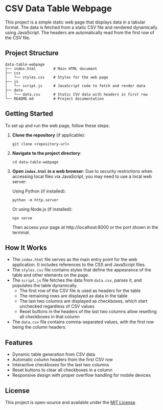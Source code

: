 # CSV Data Table Webpage

This project is a simple static web page that displays data in a tabular format. The data is fetched from a static CSV file and rendered dynamically using JavaScript. The headers are automatically read from the first row of the CSV file.

## Project Structure

```
data-table-webpage
├── index.html        # Main HTML document
├── css
│   └── styles.css    # Styles for the web page
├── js
│   └── script.js     # JavaScript code to fetch and render data
├── data
│   └── data.csv      # Static CSV data with headers in first row
└── README.md         # Project documentation
```

## Getting Started

To set up and run the web page, follow these steps:

1. **Clone the repository** (if applicable):
   ```
   git clone <repository-url>
   ```

2. **Navigate to the project directory**:
   ```
   cd data-table-webpage
   ```

3. **Open `index.html` in a web browser**:
   Due to security restrictions when accessing local files via JavaScript, you may need to use a local web server:

   Using Python (if installed):
   ```
   python -m http.server
   ```

   Or using Node.js (if installed):
   ```
   npx serve
   ```

   Then access your page at http://localhost:8000 or the port shown in the terminal.

## How It Works

- The `index.html` file serves as the main entry point for the web application. It includes references to the CSS and JavaScript files.
- The `styles.css` file contains styles that define the appearance of the table and other elements on the page.
- The `script.js` file fetches the data from `data.csv`, parses it, and populates the table dynamically.
  - The first row of the CSV file is used as headers for the table
  - The remaining rows are displayed as data in the table
  - The last two columns are displayed as checkboxes, which start unchecked regardless of CSV values
  - Reset buttons in the headers of the last two columns allow resetting all checkboxes in that column
- The `data.csv` file contains comma-separated values, with the first row being the column headers.

## Features

- Dynamic table generation from CSV data
- Automatic column headers from the first CSV row
- Interactive checkboxes for the last two columns
- Reset buttons to clear all checkboxes in a column
- Responsive design with proper overflow handling for mobile devices

## License

This project is open-source and available under the [MIT License](LICENSE).